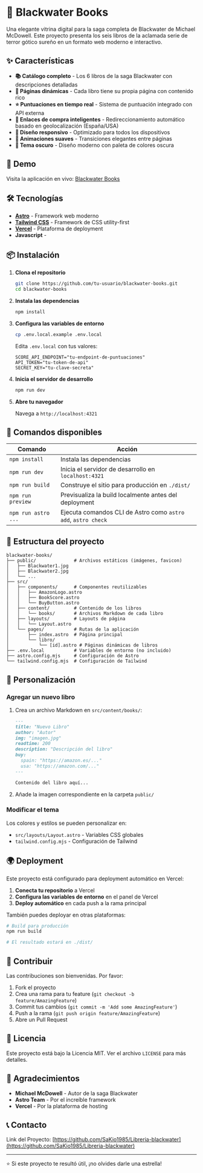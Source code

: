 # 🌊 Blackwater Books

Una elegante vitrina digital para la saga completa de Blackwater de Michael McDowell. Este proyecto presenta los seis libros de la aclamada serie de terror gótico sureño en un formato web moderno e interactivo.

## ✨ Características

- **📚 Catálogo completo** - Los 6 libros de la saga Blackwater con descripciones detalladas
- **🎯 Páginas dinámicas** - Cada libro tiene su propia página con contenido rico
- **⭐ Puntuaciones en tiempo real** - Sistema de puntuación integrado con API externa
- **🛒 Enlaces de compra inteligentes** - Redireccionamiento automático basado en geolocalización (España/USA)
- **📱 Diseño responsivo** - Optimizado para todos los dispositivos
- **🎨 Animaciones suaves** - Transiciones elegantes entre páginas
- **🌙 Tema oscuro** - Diseño moderno con paleta de colores oscura

## 🚀 Demo

Visita la aplicación en vivo: [Blackwater Books](tu-url-de-deployment)

## 🛠️ Tecnologías

- **[Astro](https://astro.build/)** - Framework web moderno
- **[Tailwind CSS](https://tailwindcss.com/)** - Framework de CSS utility-first
- **[Vercel](https://vercel.com/)** - Plataforma de deployment
- **Javascript** -

## 📦 Instalación

1. **Clona el repositorio**
   ```bash
   git clone https://github.com/tu-usuario/blackwater-books.git
   cd blackwater-books
   ```

2. **Instala las dependencias**
   ```bash
   npm install
   ```

3. **Configura las variables de entorno**
   ```bash
   cp .env.local.example .env.local
   ```
   
   Edita `.env.local` con tus valores:
   ```env
   SCORE_API_ENDPOINT="tu-endpoint-de-puntuaciones"
   API_TOKEN="tu-token-de-api"
   SECRET_KEY="tu-clave-secreta"
   ```

4. **Inicia el servidor de desarrollo**
   ```bash
   npm run dev
   ```

5. **Abre tu navegador**
   
   Navega a `http://localhost:4321`

## 🎯 Comandos disponibles

| Comando | Acción |
|---------|--------|
| `npm install` | Instala las dependencias |
| `npm run dev` | Inicia el servidor de desarrollo en `localhost:4321` |
| `npm run build` | Construye el sitio para producción en `./dist/` |
| `npm run preview` | Previsualiza la build localmente antes del deployment |
| `npm run astro ...` | Ejecuta comandos CLI de Astro como `astro add`, `astro check` |

## 📁 Estructura del proyecto

```
blackwater-books/
├── public/              # Archivos estáticos (imágenes, favicon)
│   ├── Blackwater1.jpg
│   ├── Blackwater2.jpg
│   └── ...
├── src/
│   ├── components/      # Componentes reutilizables
│   │   ├── AmazonLogo.astro
│   │   ├── BookScore.astro
│   │   └── BuyButton.astro
│   ├── content/         # Contenido de los libros
│   │   └── books/       # Archivos Markdown de cada libro
│   ├── layouts/         # Layouts de página
│   │   └── Layout.astro
│   └── pages/           # Rutas de la aplicación
│       ├── index.astro  # Página principal
│       └── libro/
│           └── [id].astro # Páginas dinámicas de libros
├── .env.local           # Variables de entorno (no incluido)
├── astro.config.mjs     # Configuración de Astro
└── tailwind.config.mjs  # Configuración de Tailwind
```

## 🎨 Personalización

### Agregar un nuevo libro

1. Crea un archivo Markdown en `src/content/books/`:
   ```markdown
   ---
   title: "Nuevo Libro"
   author: "Autor"
   img: "imagen.jpg"
   readtime: 200
   description: "Descripción del libro"
   buy:
     spain: "https://amazon.es/..."
     usa: "https://amazon.com/..."
   ---
   
   Contenido del libro aquí...
   ```

2. Añade la imagen correspondiente en la carpeta `public/`

### Modificar el tema

Los colores y estilos se pueden personalizar en:
- `src/layouts/Layout.astro` - Variables CSS globales
- `tailwind.config.mjs` - Configuración de Tailwind

## 🌍 Deployment

Este proyecto está configurado para deployment automático en Vercel:

1. **Conecta tu repositorio** a Vercel
2. **Configura las variables de entorno** en el panel de Vercel
3. **Deploy automático** en cada push a la rama principal

También puedes deployar en otras plataformas:

```bash
# Build para producción
npm run build

# El resultado estará en ./dist/
```

## 🤝 Contribuir

Las contribuciones son bienvenidas. Por favor:

1. Fork el proyecto
2. Crea una rama para tu feature (`git checkout -b feature/AmazingFeature`)
3. Commit tus cambios (`git commit -m 'Add some AmazingFeature'`)
4. Push a la rama (`git push origin feature/AmazingFeature`)
5. Abre un Pull Request

## 📝 Licencia

Este proyecto está bajo la Licencia MIT. Ver el archivo `LICENSE` para más detalles.

## 🙏 Agradecimientos

- **Michael McDowell** - Autor de la saga Blackwater
- **Astro Team** - Por el increíble framework
- **Vercel** - Por la plataforma de hosting

## 📞 Contacto

Link del Proyecto: [https://github.com/SaKio1985/Libreria-blackwater](https://github.com/SaKio1985/Libreria-blackwater)

---

⭐ Si este proyecto te resultó útil, ¡no olvides darle una estrella!
